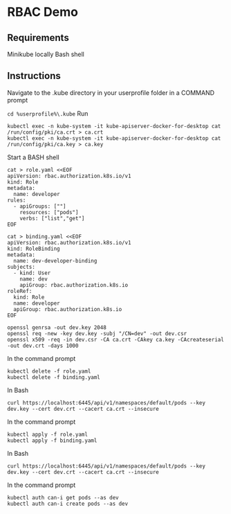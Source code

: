 # RBAC Demo

## Requirements

Minikube locally
Bash shell

## Instructions

Navigate to the .kube directory in your userprofile folder in a COMMAND prompt

`cd %userprofile%\.kube`
Run

```
kubectl exec -n kube-system -it kube-apiserver-docker-for-desktop cat /run/config/pki/ca.crt > ca.crt
kubectl exec -n kube-system -it kube-apiserver-docker-for-desktop cat /run/config/pki/ca.key > ca.key
```

Start a BASH shell

```
cat > role.yaml <<EOF
apiVersion: rbac.authorization.k8s.io/v1
kind: Role
metadata:
  name: developer
rules:
  - apiGroups: [""]
    resources: ["pods"]
    verbs: ["list","get"]
EOF

cat > binding.yaml <<EOF
apiVersion: rbac.authorization.k8s.io/v1
kind: RoleBinding
metadata:
  name: dev-developer-binding
subjects:
  - kind: User
    name: dev
    apiGroup: rbac.authorization.k8s.io
roleRef:
  kind: Role
  name: developer
  apiGroup: rbac.authorization.k8s.io
EOF

openssl genrsa -out dev.key 2048
openssl req -new -key dev.key -subj "/CN=dev" -out dev.csr
openssl x509 -req -in dev.csr -CA ca.crt -CAkey ca.key -CAcreateserial -out dev.crt -days 1000
```

In the command prompt

```
kubectl delete -f role.yaml
kubectl delete -f binding.yaml
```

In Bash

```
curl https://localhost:6445/api/v1/namespaces/default/pods --key dev.key --cert dev.crt --cacert ca.crt --insecure
```

In the command prompt

```
kubectl apply -f role.yaml
kubectl apply -f binding.yaml
```

In Bash

```
curl https://localhost:6445/api/v1/namespaces/default/pods --key dev.key --cert dev.crt --cacert ca.crt --insecure
```

In the command prompt

```
kubectl auth can-i get pods --as dev
kubectl auth can-i create pods --as dev
```

